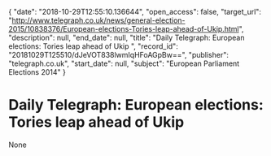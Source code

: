 {
  "date": "2018-10-29T12:55:10.136644", 
  "open_access": false, 
  "target_url": "http://www.telegraph.co.uk/news/general-election-2015/10838376/European-elections-Tories-leap-ahead-of-Ukip.html", 
  "description": null, 
  "end_date": null, 
  "title": "Daily Telegraph: European elections: Tories leap ahead of Ukip ", 
  "record_id": "20181029T125510/dJeVOT838lwmIqHFoAGpBw==", 
  "publisher": "telegraph.co.uk", 
  "start_date": null, 
  "subject": "European Parliament Elections 2014"
}

# Daily Telegraph: European elections: Tories leap ahead of Ukip 

None